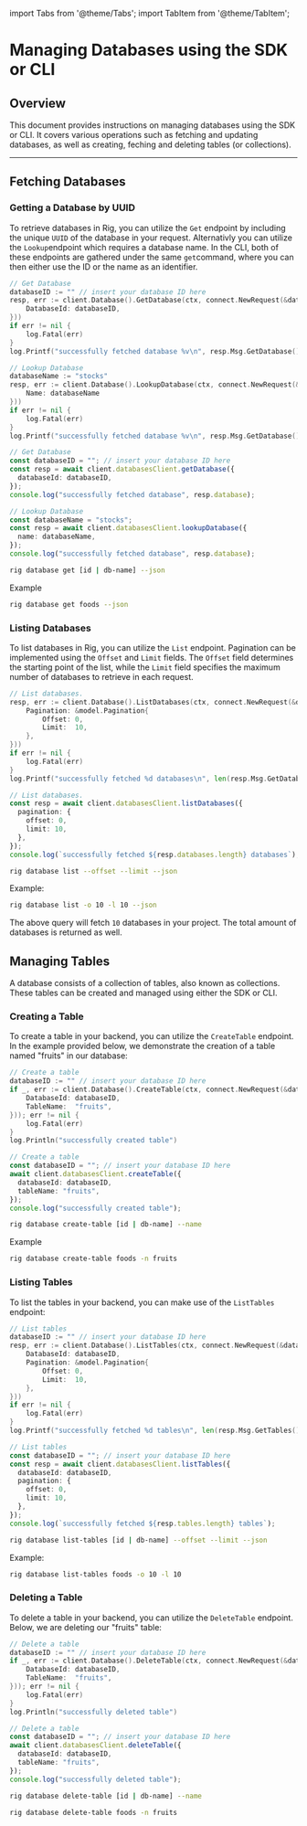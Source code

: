 import Tabs from '@theme/Tabs';
import TabItem from '@theme/TabItem';

# Managing Databases using the SDK or CLI

## Overview

This document provides instructions on managing databases using the SDK or CLI. It covers various operations such as fetching and updating databases, as well as creating, feching and deleting tables (or collections).

<hr class="solid" />

## Fetching Databases

### Getting a Database by UUID

To retrieve databases in Rig, you can utilize the `Get` endpoint by including the unique `UUID` of the database in your request. Alternativly you can utilize the `Lookup`endpoint which requires a database name. In the CLI, both of these endpoints are gathered under the same `get`command, where you can then either use the ID or the name as an identifier.

<Tabs>
<TabItem value="go" label="Golang SDK">

```go
// Get Database
databaseID := "" // insert your database ID here
resp, err := client.Database().GetDatabase(ctx, connect.NewRequest(&database.GetDatabaseRequest{
    DatabaseId: databaseID,
}))
if err != nil {
    log.Fatal(err)
}
log.Printf("successfully fetched database %v\n", resp.Msg.GetDatabase())

// Lookup Database
databaseName := "stocks"
resp, err := client.Database().LookupDatabase(ctx, connect.NewRequest(&database.LookupDatabaseRequest{
    Name: databaseName
}))
if err != nil {
    log.Fatal(err)
}
log.Printf("successfully fetched database %v\n", resp.Msg.GetDatabase())
```

</TabItem>
<TabItem value="typescript" label="Typescript SDK">

```typescript
// Get Database
const databaseID = ""; // insert your database ID here
const resp = await client.databasesClient.getDatabase({
  databaseId: databaseID,
});
console.log("successfully fetched database", resp.database);

// Lookup Database
const databaseName = "stocks";
const resp = await client.databasesClient.lookupDatabase({
  name: databaseName,
});
console.log("successfully fetched database", resp.database);
```

</TabItem>
<TabItem value="cli" label="CLI">

```sh
rig database get [id | db-name] --json
```

Example

```sh
rig database get foods --json
```

</TabItem>
</Tabs>

### Listing Databases

To list databases in Rig, you can utilize the `List` endpoint. Pagination can be implemented using the `Offset` and `Limit` fields. The `Offset` field determines the starting point of the list, while the `Limit` field specifies the maximum number of databases to retrieve in each request.
<Tabs>
<TabItem value="go" label="Golang SDK">

```go
// List databases.
resp, err := client.Database().ListDatabases(ctx, connect.NewRequest(&database.ListDatabasesRequest{
    Pagination: &model.Pagination{
        Offset: 0,
        Limit:  10,
    },
}))
if err != nil {
    log.Fatal(err)
}
log.Printf("successfully fetched %d databases\n", len(resp.Msg.GetDatabases()))
```

</TabItem>
<TabItem value="typescript" label="Typescript SDK">

```typescript
// List databases.
const resp = await client.databasesClient.listDatabases({
  pagination: {
    offset: 0,
    limit: 10,
  },
});
console.log(`successfully fetched ${resp.databases.length} databases`);
```

</TabItem>

<TabItem value="cli" label="CLI">

```sh
rig database list --offset --limit --json
```

Example:

```sh
rig database list -o 10 -l 10 --json
```

</TabItem>
</Tabs>

The above query will fetch `10` databases in your project. The total amount of databases is returned as well.

## Managing Tables

A database consists of a collection of tables, also known as collections. These tables can be created and managed using either the SDK or CLI.

### Creating a Table

To create a table in your backend, you can utilize the `CreateTable` endpoint. In the example provided below, we demonstrate the creation of a table named "fruits" in our database:

<Tabs>
<TabItem value="go" label="Golang SDK">

```go
// Create a table
databaseID := "" // insert your database ID here
if _, err := client.Database().CreateTable(ctx, connect.NewRequest(&database.CreateTableRequest{
    DatabaseId: databaseID,
    TableName:  "fruits",
})); err != nil {
    log.Fatal(err)
}
log.Println("successfully created table")
```

</TabItem>
<TabItem value="typescript" label="Typescript SDK">

```typescript
// Create a table
const databaseID = ""; // insert your database ID here
await client.databasesClient.createTable({
  databaseId: databaseID,
  tableName: "fruits",
});
console.log("successfully created table");
```

</TabItem>
<TabItem value="cli" label="CLI">

```sh
rig database create-table [id | db-name] --name
```

Example

```sh
rig database create-table foods -n fruits
```

</TabItem>
</Tabs>

### Listing Tables

To list the tables in your backend, you can make use of the `ListTables` endpoint:

<Tabs>
<TabItem value="go" label="Golang SDK">

```go
// List tables
databaseID := "" // insert your database ID here
resp, err := client.Database().ListTables(ctx, connect.NewRequest(&database.ListTablesRequest{
    DatabaseId: databaseID,
    Pagination: &model.Pagination{
        Offset: 0,
        Limit:  10,
    },
}))
if err != nil {
    log.Fatal(err)
}
log.Printf("successfully fetched %d tables\n", len(resp.Msg.GetTables()))
```

</TabItem>
<TabItem value="typescript" label="Typescript SDK">

```typescript
// List tables
const databaseID = ""; // insert your database ID here
const resp = await client.databasesClient.listTables({
  databaseId: databaseID,
  pagination: {
    offset: 0,
    limit: 10,
  },
});
console.log(`successfully fetched ${resp.tables.length} tables`);
```

</TabItem>

<TabItem value="cli" label="CLI">

```sh
rig database list-tables [id | db-name] --offset --limit --json
```

Example:

```sh
rig database list-tables foods -o 10 -l 10
```

</TabItem>
</Tabs>

### Deleting a Table

To delete a table in your backend, you can utilize the `DeleteTable` endpoint. Below, we are deleting our "fruits" table:
<Tabs>
<TabItem value="go" label="Golang SDK">

```go
// Delete a table
databaseID := "" // insert your database ID here
if _, err := client.Database().DeleteTable(ctx, connect.NewRequest(&database.DeleteTableRequest{
    DatabaseId: databaseID,
    TableName:  "fruits",
})); err != nil {
    log.Fatal(err)
}
log.Println("successfully deleted table")
```

</TabItem>
<TabItem value="typescript" label="Typescript SDK">

```typescript
// Delete a table
const databaseID = ""; // insert your database ID here
await client.databasesClient.deleteTable({
  databaseId: databaseID,
  tableName: "fruits",
});
console.log("successfully deleted table");
```

</TabItem>

<TabItem value="cli" label="CLI">

```sh
rig database delete-table [id | db-name] --name
```

```sh
rig database delete-table foods -n fruits
```

</TabItem>
</Tabs>
